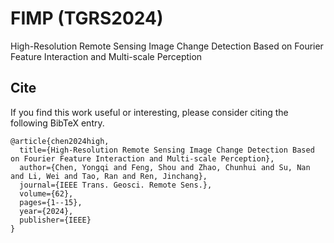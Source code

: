 # FIMP (TGRS2024)
High-Resolution Remote Sensing Image Change Detection Based on Fourier Feature Interaction and Multi-scale Perception

## Cite
If you find this work useful or interesting, please consider citing the following BibTeX entry.

```
@article{chen2024high,
  title={High-Resolution Remote Sensing Image Change Detection Based on Fourier Feature Interaction and Multi-scale Perception},
  author={Chen, Yongqi and Feng, Shou and Zhao, Chunhui and Su, Nan and Li, Wei and Tao, Ran and Ren, Jinchang},
  journal={IEEE Trans. Geosci. Remote Sens.},
  volume={62},
  pages={1--15},
  year={2024},
  publisher={IEEE}
}
```
